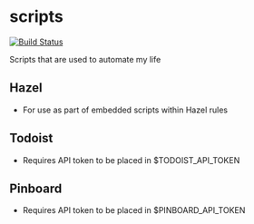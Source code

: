 # scripts
[![Build Status](https://travis-ci.com/patrickleweryharris/scripts.svg?branch=master)](https://travis-ci.com/patrickleweryharris/scripts)

Scripts that are used to automate my life

## Hazel
- For use as part of embedded scripts within Hazel rules

## Todoist
- Requires API token to be placed in $TODOIST_API_TOKEN

## Pinboard
- Requires API token to be placed in $PINBOARD_API_TOKEN
